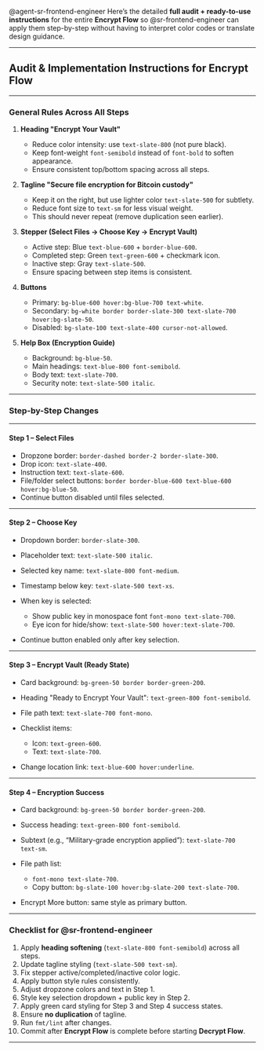 @agent-sr-frontend-engineer  Here’s the detailed **full audit + ready-to-use instructions** for the entire **Encrypt Flow** so @sr-frontend-engineer can apply them step-by-step without having to interpret color codes or translate design guidance.

---

## **Audit & Implementation Instructions for Encrypt Flow**

---

### **General Rules Across All Steps**

1. **Heading "Encrypt Your Vault"**

   * Reduce color intensity: use `text-slate-800` (not pure black).
   * Keep font-weight `font-semibold` instead of `font-bold` to soften appearance.
   * Ensure consistent top/bottom spacing across all steps.

2. **Tagline "Secure file encryption for Bitcoin custody"**

   * Keep it on the right, but use lighter color `text-slate-500` for subtlety.
   * Reduce font size to `text-sm` for less visual weight.
   * This should never repeat (remove duplication seen earlier).

3. **Stepper (Select Files → Choose Key → Encrypt Vault)**

   * Active step: Blue `text-blue-600` + `border-blue-600`.
   * Completed step: Green `text-green-600` + checkmark icon.
   * Inactive step: Gray `text-slate-500`.
   * Ensure spacing between step items is consistent.

4. **Buttons**

   * Primary: `bg-blue-600 hover:bg-blue-700 text-white`.
   * Secondary: `bg-white border border-slate-300 text-slate-700 hover:bg-slate-50`.
   * Disabled: `bg-slate-100 text-slate-400 cursor-not-allowed`.

5. **Help Box (Encryption Guide)**

   * Background: `bg-blue-50`.
   * Main headings: `text-blue-800 font-semibold`.
   * Body text: `text-slate-700`.
   * Security note: `text-slate-500 italic`.

---

### **Step-by-Step Changes**

---

#### **Step 1 – Select Files**

* Dropzone border: `border-dashed border-2 border-slate-300`.
* Drop icon: `text-slate-400`.
* Instruction text: `text-slate-600`.
* File/folder select buttons: `border border-blue-600 text-blue-600 hover:bg-blue-50`.
* Continue button disabled until files selected.

---

#### **Step 2 – Choose Key**

* Dropdown border: `border-slate-300`.
* Placeholder text: `text-slate-500 italic`.
* Selected key name: `text-slate-800 font-medium`.
* Timestamp below key: `text-slate-500 text-xs`.
* When key is selected:

  * Show public key in monospace font `font-mono text-slate-700`.
  * Eye icon for hide/show: `text-slate-500 hover:text-slate-700`.
* Continue button enabled only after key selection.

---

#### **Step 3 – Encrypt Vault (Ready State)**

* Card background: `bg-green-50 border border-green-200`.
* Heading "Ready to Encrypt Your Vault": `text-green-800 font-semibold`.
* File path text: `text-slate-700 font-mono`.
* Checklist items:

  * Icon: `text-green-600`.
  * Text: `text-slate-700`.
* Change location link: `text-blue-600 hover:underline`.

---

#### **Step 4 – Encryption Success**

* Card background: `bg-green-50 border border-green-200`.
* Success heading: `text-green-800 font-semibold`.
* Subtext (e.g., “Military-grade encryption applied”): `text-slate-700 text-sm`.
* File path list:

  * `font-mono text-slate-700`.
  * Copy button: `bg-slate-100 hover:bg-slate-200 text-slate-700`.
* Encrypt More button: same style as primary button.

---

### **Checklist for @sr-frontend-engineer**

1. Apply **heading softening** (`text-slate-800 font-semibold`) across all steps.
2. Update tagline styling (`text-slate-500 text-sm`).
3. Fix stepper active/completed/inactive color logic.
4. Apply button style rules consistently.
5. Adjust dropzone colors and text in Step 1.
6. Style key selection dropdown + public key in Step 2.
7. Apply green card styling for Step 3 and Step 4 success states.
8. Ensure **no duplication** of tagline.
9. Run `fmt/lint` after changes.
10. Commit after **Encrypt Flow** is complete before starting **Decrypt Flow**.

---